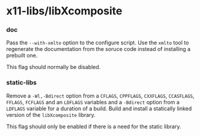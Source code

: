 # x11-libs/libXcomposite

### doc
Pass the `--with-xmlto` option to the configure script. Use the `xmlto` tool to regenerate the documentation from the soruce code instead of installing a prebuilt one.

This flag should normally be disabled.

### static-libs
Remove a `-Wl,-Bdirect` option from a `CFLAGS`, `CPPFLAGS`, `CXXFLAGS`, `CCASFLAGS`, `FFLAGS`, `FCFLAGS` and an `LDFLAGS` variables and a `-Bdirect` option from a `LDFLAGS` variable for a duration of a build. Build and install a statically linked version of the `libXcomposite` library.

This flag should only be enabled if there is a need for the static library.
